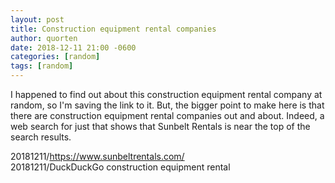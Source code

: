 ```yaml
---
layout: post
title: Construction equipment rental companies
author: quorten
date: 2018-12-11 21:00 -0600
categories: [random]
tags: [random]
---
```


I happened to find out about this construction equipment rental
company at random, so I'm saving the link to it.  But, the bigger
point to make here is that there are construction equipment rental
companies out and about.  Indeed, a web search for just that shows
that Sunbelt Rentals is near the top of the search results.

20181211/https://www.sunbeltrentals.com/  
20181211/DuckDuckGo construction equipment rental
